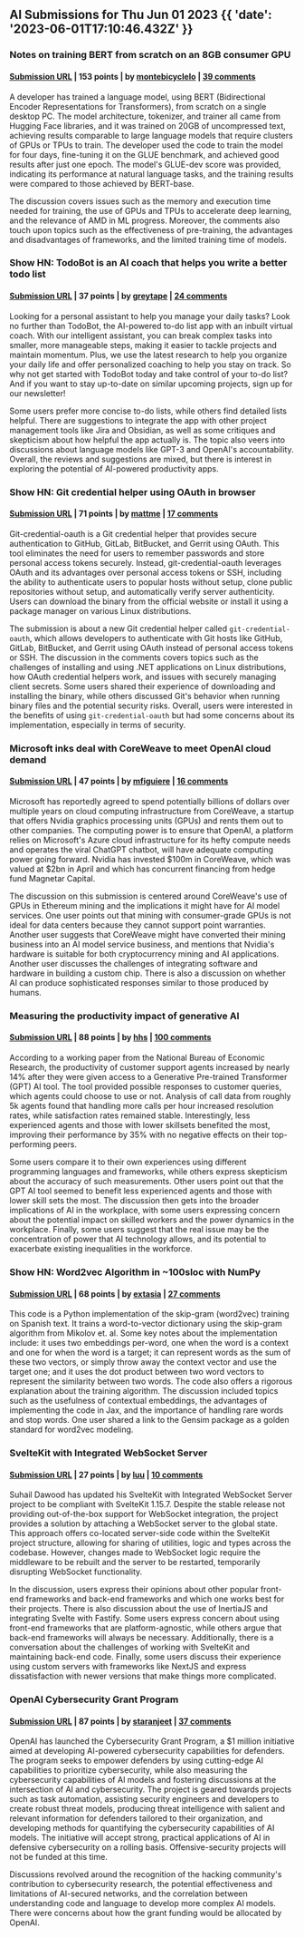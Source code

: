## AI Submissions for Thu Jun 01 2023 {{ 'date': '2023-06-01T17:10:46.432Z' }}

### Notes on training BERT from scratch on an 8GB consumer GPU

#### [Submission URL](https://sidsite.com/posts/bert-from-scratch/) | 153 points | by [montebicyclelo](https://news.ycombinator.com/user?id=montebicyclelo) | [39 comments](https://news.ycombinator.com/item?id=36157438)

A developer has trained a language model, using BERT (Bidirectional Encoder Representations for Transformers), from scratch on a single desktop PC. The model architecture, tokenizer, and trainer all came from Hugging Face libraries, and it was trained on 20GB of uncompressed text, achieving results comparable to large language models that require clusters of GPUs or TPUs to train. The developer used the code to train the model for four days, fine-tuning it on the GLUE benchmark, and achieved good results after just one epoch. The model's GLUE-dev score was provided, indicating its performance at natural language tasks, and the training results were compared to those achieved by BERT-base.

The discussion covers issues such as the memory and execution time needed for training, the use of GPUs and TPUs to accelerate deep learning, and the relevance of AMD in ML progress. Moreover, the comments also touch upon topics such as the effectiveness of pre-training, the advantages and disadvantages of frameworks, and the limited training time of models.

### Show HN: TodoBot is an AI coach that helps you write a better todo list

#### [Submission URL](https://todobot.ai/) | 37 points | by [greytape](https://news.ycombinator.com/user?id=greytape) | [24 comments](https://news.ycombinator.com/item?id=36151056)

Looking for a personal assistant to help you manage your daily tasks? Look no further than TodoBot, the AI-powered to-do list app with an inbuilt virtual coach. With our intelligent assistant, you can break complex tasks into smaller, more manageable steps, making it easier to tackle projects and maintain momentum. Plus, we use the latest research to help you organize your daily life and offer personalized coaching to help you stay on track. So why not get started with TodoBot today and take control of your to-do list? And if you want to stay up-to-date on similar upcoming projects, sign up for our newsletter!

Some users prefer more concise to-do lists, while others find detailed lists helpful. There are suggestions to integrate the app with other project management tools like Jira and Obsidian, as well as some critiques and skepticism about how helpful the app actually is. The topic also veers into discussions about language models like GPT-3 and OpenAI's accountability. Overall, the reviews and suggestions are mixed, but there is interest in exploring the potential of AI-powered productivity apps.

### Show HN: Git credential helper using OAuth in browser

#### [Submission URL](https://github.com/hickford/git-credential-oauth) | 71 points | by [mattme](https://news.ycombinator.com/user?id=mattme) | [17 comments](https://news.ycombinator.com/item?id=36148217)

Git-credential-oauth is a Git credential helper that provides secure authentication to GitHub, GitLab, BitBucket, and Gerrit using OAuth. This tool eliminates the need for users to remember passwords and store personal access tokens securely. Instead, git-credential-oauth leverages OAuth and its advantages over personal access tokens or SSH, including the ability to authenticate users to popular hosts without setup, clone public repositories without setup, and automatically verify server authenticity. Users can download the binary from the official website or install it using a package manager on various Linux distributions.

The submission is about a new Git credential helper called `git-credential-oauth`, which allows developers to authenticate with Git hosts like GitHub, GitLab, BitBucket, and Gerrit using OAuth instead of personal access tokens or SSH. The discussion in the comments covers topics such as the challenges of installing and using .NET applications on Linux distributions, how OAuth credential helpers work, and issues with securely managing client secrets. Some users shared their experience of downloading and installing the binary, while others discussed Git's behavior when running binary files and the potential security risks. Overall, users were interested in the benefits of using `git-credential-oauth` but had some concerns about its implementation, especially in terms of security.

### Microsoft inks deal with CoreWeave to meet OpenAI cloud demand

#### [Submission URL](https://www.cnbc.com/2023/06/01/microsoft-inks-deal-with-coreweave-to-meet-openai-cloud-demand.html) | 47 points | by [mfiguiere](https://news.ycombinator.com/user?id=mfiguiere) | [16 comments](https://news.ycombinator.com/item?id=36155028)

Microsoft has reportedly agreed to spend potentially billions of dollars over multiple years on cloud computing infrastructure from CoreWeave, a startup that offers Nvidia graphics processing units (GPUs) and rents them out to other companies. The computing power is to ensure that OpenAI, a platform relies on Microsoft's Azure cloud infrastructure for its hefty compute needs and operates the viral ChatGPT chatbot, will have adequate computing power going forward. Nvidia has invested $100m in CoreWeave, which was valued at $2bn in April and which has concurrent financing from hedge fund Magnetar Capital.

The discussion on this submission is centered around CoreWeave's use of GPUs in Ethereum mining and the implications it might have for AI model services. One user points out that mining with consumer-grade GPUs is not ideal for data centers because they cannot support point warranties. Another user suggests that CoreWeave might have converted their mining business into an AI model service business, and mentions that Nvidia's hardware is suitable for both cryptocurrency mining and AI applications. Another user discusses the challenges of integrating software and hardware in building a custom chip. There is also a discussion on whether AI can produce sophisticated responses similar to those produced by humans.

### Measuring the productivity impact of generative AI

#### [Submission URL](https://www.nber.org/digest/measuring-productivity-impact-generative-ai) | 88 points | by [hhs](https://news.ycombinator.com/user?id=hhs) | [100 comments](https://news.ycombinator.com/item?id=36152510)

According to a working paper from the National Bureau of Economic Research, the productivity of customer support agents increased by nearly 14% after they were given access to a Generative Pre-trained Transformer (GPT) AI tool. The tool provided possible responses to customer queries, which agents could choose to use or not. Analysis of call data from roughly 5k agents found that handling more calls per hour increased resolution rates, while satisfaction rates remained stable. Interestingly, less experienced agents and those with lower skillsets benefited the most, improving their performance by 35% with no negative effects on their top-performing peers.

Some users compare it to their own experiences using different programming languages and frameworks, while others express skepticism about the accuracy of such measurements. Other users point out that the GPT AI tool seemed to benefit less experienced agents and those with lower skill sets the most. The discussion then gets into the broader implications of AI in the workplace, with some users expressing concern about the potential impact on skilled workers and the power dynamics in the workplace. Finally, some users suggest that the real issue may be the concentration of power that AI technology allows, and its potential to exacerbate existing inequalities in the workforce.

### Show HN: Word2vec Algorithm in ~100sloc with NumPy

#### [Submission URL](https://github.com/JosephSBoyle/skip_gram/blob/346f79ff948ef3d279558a9460c44e7f7598fb7d/skip_gram/main.py) | 68 points | by [extasia](https://news.ycombinator.com/user?id=extasia) | [27 comments](https://news.ycombinator.com/item?id=36149620)

This code is a Python implementation of the skip-gram (word2vec) training on Spanish text. It trains a word-to-vector dictionary using the skip-gram algorithm from Mikolov et. al. Some key notes about the implementation include: it uses two embeddings per-word, one when the word is a context and one for when the word is a target; it can represent words as the sum of these two vectors, or simply throw away the context vector and use the target one; and it uses the dot product between two word vectors to represent the similarity between two words. The code also offers a rigorous explanation about the training algorithm. The discussion included topics such as the usefulness of contextual embeddings, the advantages of implementing the code in Jax, and the importance of handling rare words and stop words. One user shared a link to the Gensim package as a golden standard for word2vec modeling.

### SvelteKit with Integrated WebSocket Server

#### [Submission URL](https://github.com/suhaildawood/SvelteKit-integrated-WebSocket) | 27 points | by [luu](https://news.ycombinator.com/user?id=luu) | [10 comments](https://news.ycombinator.com/item?id=36146800)

Suhail Dawood has updated his SvelteKit with Integrated WebSocket Server project to be compliant with SvelteKit 1.15.7. Despite the stable release not providing out-of-the-box support for WebSocket integration, the project provides a solution by attaching a WebSocket server to the global state. This approach offers co-located server-side code within the SvelteKit project structure, allowing for sharing of utilities, logic and types across the codebase. However, changes made to WebSocket logic require the middleware to be rebuilt and the server to be restarted, temporarily disrupting WebSocket functionality.

In the discussion, users express their opinions about other popular front-end frameworks and back-end frameworks and which one works best for their projects. There is also discussion about the use of InertiaJS and integrating Svelte with Fastify. Some users express concern about using front-end frameworks that are platform-agnostic, while others argue that back-end frameworks will always be necessary. Additionally, there is a conversation about the challenges of working with SvelteKit and maintaining back-end code. Finally, some users discuss their experience using custom servers with frameworks like NextJS and express dissatisfaction with newer versions that make things more complicated.

### OpenAI Cybersecurity Grant Program

#### [Submission URL](https://openai.com/blog/openai-cybersecurity-grant-program) | 87 points | by [staranjeet](https://news.ycombinator.com/user?id=staranjeet) | [37 comments](https://news.ycombinator.com/item?id=36154135)

OpenAI has launched the Cybersecurity Grant Program, a $1 million initiative aimed at developing AI-powered cybersecurity capabilities for defenders. The program seeks to empower defenders by using cutting-edge AI capabilities to prioritize cybersecurity, while also measuring the cybersecurity capabilities of AI models and fostering discussions at the intersection of AI and cybersecurity. The project is geared towards projects such as task automation, assisting security engineers and developers to create robust threat models, producing threat intelligence with salient and relevant information for defenders tailored to their organization, and developing methods for quantifying the cybersecurity capabilities of AI models. The initiative will accept strong, practical applications of AI in defensive cybersecurity on a rolling basis. Offensive-security projects will not be funded at this time.

Discussions revolved around the recognition of the hacking community's contribution to cybersecurity research, the potential effectiveness and limitations of AI-secured networks, and the correlation between understanding code and language to develop more complex AI models. There were concerns about how the grant funding would be allocated by OpenAI.






